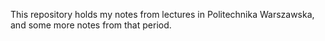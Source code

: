 This repository holds my notes from lectures in Politechnika Warszawska, and some more notes from that period.